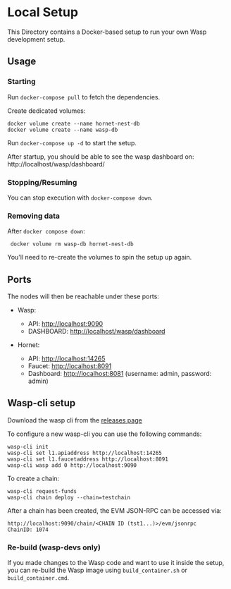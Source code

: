 # Local Setup

This Directory contains a Docker-based setup to run your own Wasp development
setup.

## Usage

### Starting

Run `docker-compose pull` to fetch the dependencies.

Create dedicated volumes:
```
docker volume create --name hornet-nest-db
docker volume create --name wasp-db
```

Run `docker-compose up -d` to start the setup.

After startup, you should be able to see the wasp dashboard on:
http://localhost/wasp/dashboard/

### Stopping/Resuming

You can stop execution with `docker-compose down`.

### Removing data

After `docker compose down`:
```
 docker volume rm wasp-db hornet-nest-db
```

You'll need to re-create the volumes to spin the setup up again.

## Ports

The nodes will then be reachable under these ports:

- Wasp:
  - API: <http://localhost:9090>
  - DASHBOARD: <http://localhost/wasp/dashboard>

- Hornet:
  - API: <http://localhost:14265>
  - Faucet: <http://localhost:8091>
  - Dashboard: <http://localhost:8081> (username: admin, password: admin)

## Wasp-cli setup

Download the wasp cli from the [releases page](https://github.com/iotaledger/wasp/releases)

To configure a new wasp-cli you can use the following commands:

```shell
wasp-cli init
wasp-cli set l1.apiaddress http://localhost:14265
wasp-cli set l1.faucetaddress http://localhost:8091
wasp-cli wasp add 0 http://localhost:9090
```

To create a chain:

```shell
wasp-cli request-funds
wasp-cli chain deploy --chain=testchain
```

After a chain has been created, the EVM JSON-RPC can be accessed via:

```
http://localhost:9090/chain/<CHAIN ID (tst1...)>/evm/jsonrpc
ChainID: 1074
```

### Re-build (wasp-devs only)

If you made changes to the Wasp code and want to use it inside the setup, you can re-build the Wasp image using `build_container.sh` or `build_container.cmd`.

